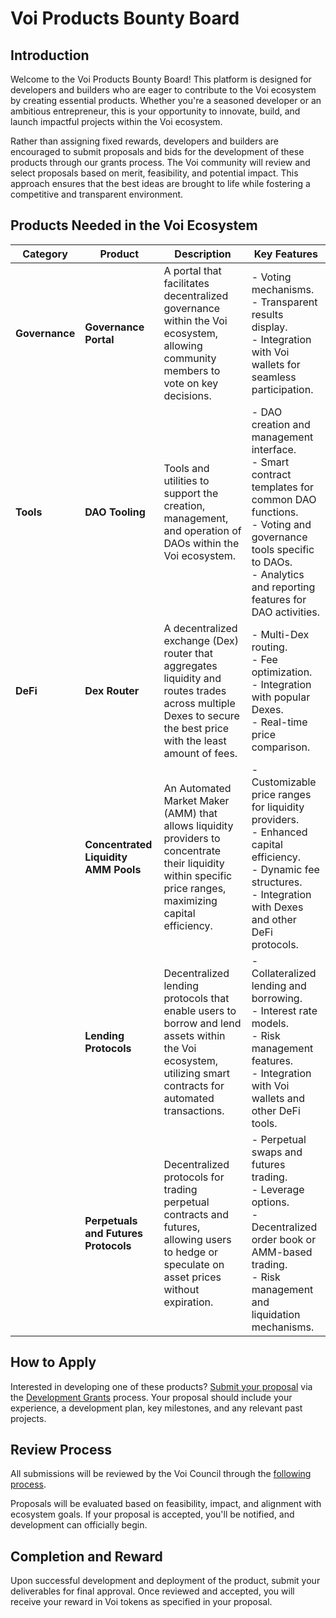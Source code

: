 # Voi Products Bounty Board

## Introduction
Welcome to the Voi Products Bounty Board! This platform is designed for developers and builders who are eager to contribute to the Voi ecosystem by creating essential products. Whether you're a seasoned developer or an ambitious entrepreneur, this is your opportunity to innovate, build, and launch impactful projects within the Voi ecosystem.

Rather than assigning fixed rewards, developers and builders are encouraged to submit proposals and bids for the development of these products through our grants process. The Voi community will review and select proposals based on merit, feasibility, and potential impact. This approach ensures that the best ideas are brought to life while fostering a competitive and transparent environment.

## Products Needed in the Voi Ecosystem

| **Category** | **Product** | **Description** | **Key Features** |
|--------------|-------------|-----------------|------------------|
| **Governance** | **Governance Portal** | A portal that facilitates decentralized governance within the Voi ecosystem, allowing community members to vote on key decisions. | - Voting mechanisms.<br>- Transparent results display.<br>- Integration with Voi wallets for seamless participation. |
| **Tools** | **DAO Tooling** | Tools and utilities to support the creation, management, and operation of DAOs within the Voi ecosystem. | - DAO creation and management interface.<br>- Smart contract templates for common DAO functions.<br>- Voting and governance tools specific to DAOs.<br>- Analytics and reporting features for DAO activities. |
| **DeFi** | **Dex Router** | A decentralized exchange (Dex) router that aggregates liquidity and routes trades across multiple Dexes to secure the best price with the least amount of fees. | - Multi-Dex routing.<br>- Fee optimization.<br>- Integration with popular Dexes.<br>- Real-time price comparison. |
|              | **Concentrated Liquidity AMM Pools** | An Automated Market Maker (AMM) that allows liquidity providers to concentrate their liquidity within specific price ranges, maximizing capital efficiency. | - Customizable price ranges for liquidity providers.<br>- Enhanced capital efficiency.<br>- Dynamic fee structures.<br>- Integration with Dexes and other DeFi protocols. |
|              | **Lending Protocols** | Decentralized lending protocols that enable users to borrow and lend assets within the Voi ecosystem, utilizing smart contracts for automated transactions. | - Collateralized lending and borrowing.<br>- Interest rate models.<br>- Risk management features.<br>- Integration with Voi wallets and other DeFi tools. |
|              | **Perpetuals and Futures Protocols** | Decentralized protocols for trading perpetual contracts and futures, allowing users to hedge or speculate on asset prices without expiration. | - Perpetual swaps and futures trading.<br>- Leverage options.<br>- Decentralized order book or AMM-based trading.<br>- Risk management and liquidation mechanisms. |

## How to Apply
Interested in developing one of these products? [Submit your proposal](../../governance/submitting-proposals.md) via the [Development Grants](../../governance/proposals/types-of-grants.md) process. Your proposal should include your experience, a development plan, key milestones, and any relevant past projects.

## Review Process
All submissions will be reviewed by the Voi Council through the [following process](../../governance/proposals/application-process.md). 

Proposals will be evaluated based on feasibility, impact, and alignment with ecosystem goals. If your proposal is accepted, you'll be notified, and development can officially begin.

## Completion and Reward
Upon successful development and deployment of the product, submit your deliverables for final approval. Once reviewed and accepted, you will receive your reward in Voi tokens as specified in your proposal.